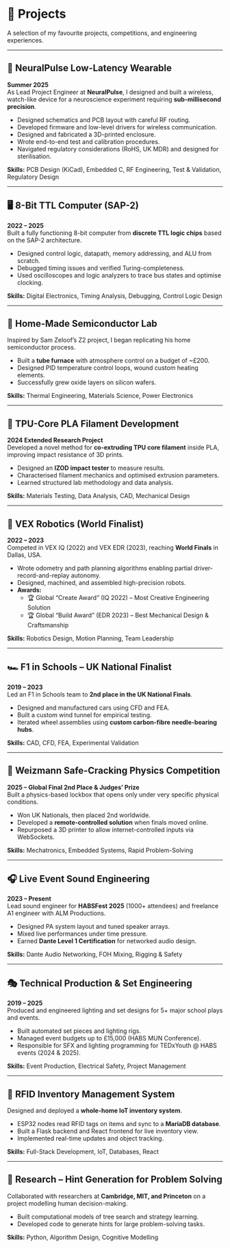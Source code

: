 # 🔧 Projects

A selection of my favourite projects, competitions, and engineering experiences.

---

## 🧠 NeuralPulse Low-Latency Wearable
**Summer 2025**  
As Lead Project Engineer at **NeuralPulse**, I designed and built a wireless, watch-like device for a neuroscience experiment requiring **sub-millisecond precision**.  
- Designed schematics and PCB layout with careful RF routing.  
- Developed firmware and low-level drivers for wireless communication.  
- Designed and fabricated a 3D-printed enclosure.  
- Wrote end-to-end test and calibration procedures.  
- Navigated regulatory considerations (RoHS, UK MDR) and designed for sterilisation.

**Skills:** PCB Design (KiCad), Embedded C, RF Engineering, Test & Validation, Regulatory Design

---

## 🖥️ 8-Bit TTL Computer (SAP-2)
**2022 – 2025**  
Built a fully functioning 8-bit computer from **discrete TTL logic chips** based on the SAP-2 architecture.  
- Designed control logic, datapath, memory addressing, and ALU from scratch.  
- Debugged timing issues and verified Turing-completeness.  
- Used oscilloscopes and logic analyzers to trace bus states and optimise clocking.

**Skills:** Digital Electronics, Timing Analysis, Debugging, Control Logic Design

---

## 🔬 Home-Made Semiconductor Lab
Inspired by Sam Zeloof’s Z2 project, I began replicating his home semiconductor process.  
- Built a **tube furnace** with atmosphere control on a budget of ~£200.  
- Designed PID temperature control loops, wound custom heating elements.  
- Successfully grew oxide layers on silicon wafers.

**Skills:** Thermal Engineering, Materials Science, Power Electronics

---

## 🧵 TPU-Core PLA Filament Development
**2024 Extended Research Project**  
Developed a novel method for **co-extruding TPU core filament** inside PLA, improving impact resistance of 3D prints.  
- Designed an **IZOD impact tester** to measure results.  
- Characterised filament mechanics and optimised extrusion parameters.  
- Learned structured lab methodology and data analysis.

**Skills:** Materials Testing, Data Analysis, CAD, Mechanical Design

---

## 🤖 VEX Robotics (World Finalist)
**2022 – 2023**  
Competed in VEX IQ (2022) and VEX EDR (2023), reaching **World Finals** in Dallas, USA.  
- Wrote odometry and path planning algorithms enabling partial driver-record-and-replay autonomy.  
- Designed, machined, and assembled high-precision robots.  
- **Awards:**  
  - 🏆 Global “Create Award” (IQ 2022) – Most Creative Engineering Solution  
  - 🏆 Global “Build Award” (EDR 2023) – Best Mechanical Design & Craftsmanship

**Skills:** Robotics Design, Motion Planning, Team Leadership

---

## 🏎️ F1 in Schools – UK National Finalist
**2019 – 2023**  
Led an F1 in Schools team to **2nd place in the UK National Finals**.  
- Designed and manufactured cars using CFD and FEA.  
- Built a custom wind tunnel for empirical testing.  
- Iterated wheel assemblies using **custom carbon-fibre needle-bearing hubs**.

**Skills:** CAD, CFD, FEA, Experimental Validation

---

## 🔐 Weizmann Safe-Cracking Physics Competition
**2025 – Global Final 2nd Place & Judges’ Prize**  
Built a physics-based lockbox that opens only under very specific physical conditions.  
- Won UK Nationals, then placed 2nd worldwide.  
- Developed a **remote-controlled solution** when finals moved online.  
- Repurposed a 3D printer to allow internet-controlled inputs via WebSockets.

**Skills:** Mechatronics, Embedded Systems, Rapid Problem-Solving

---

## 🎧 Live Event Sound Engineering
**2023 – Present**  
Lead sound engineer for **HABSFest 2025** (1000+ attendees) and freelance A1 engineer with ALM Productions.  
- Designed PA system layout and tuned speaker arrays.  
- Mixed live performances under time pressure.  
- Earned **Dante Level 1 Certification** for networked audio design.

**Skills:** Dante Audio Networking, FOH Mixing, Rigging & Safety

---

## 🎭 Technical Production & Set Engineering
**2019 – 2025**  
Produced and engineered lighting and set designs for 5+ major school plays and events.  
- Built automated set pieces and lighting rigs.  
- Managed event budgets up to £15,000 (HABS MUN Conference).  
- Responsible for SFX and lighting programming for TEDxYouth @ HABS events (2024 & 2025).

**Skills:** Event Production, Electrical Safety, Project Management

---

## 📡 RFID Inventory Management System
Designed and deployed a **whole-home IoT inventory system**.  
- ESP32 nodes read RFID tags on items and sync to a **MariaDB database**.  
- Built a Flask backend and React frontend for live inventory view.  
- Implemented real-time updates and object tracking.

**Skills:** Full-Stack Development, IoT, Databases, React

---

## 🧠 Research – Hint Generation for Problem Solving
Collaborated with researchers at **Cambridge, MIT, and Princeton** on a project modelling human decision-making.  
- Built computational models of tree search and strategy learning.  
- Developed code to generate hints for large problem-solving tasks.

**Skills:** Python, Algorithm Design, Cognitive Modelling
